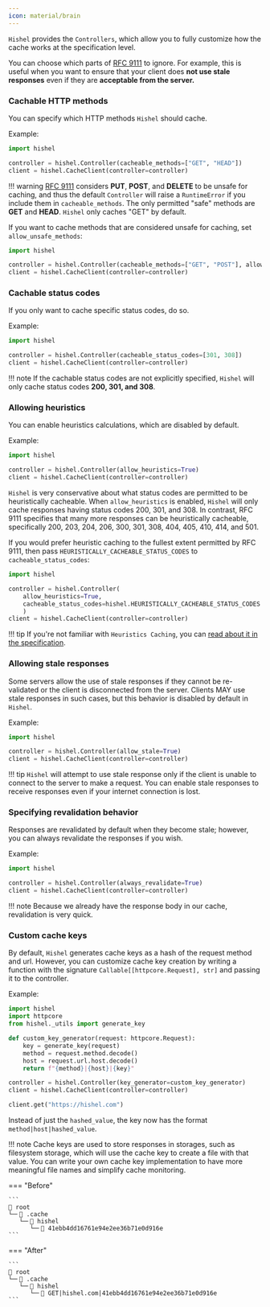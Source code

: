 ```yaml
---
icon: material/brain
---
```


`Hishel` provides the `Controllers`, which allow you to fully customize how the cache works at the specification level.

You can choose which parts of [RFC 9111](https://www.rfc-editor.org/rfc/rfc9111.html) to ignore. For example, this is useful when you want to ensure that your client does **not use stale responses** even if they are **acceptable from the server.**

### Cachable HTTP methods

You can specify which HTTP methods `Hishel` should cache.

Example:

```python
import hishel

controller = hishel.Controller(cacheable_methods=["GET", "HEAD"])
client = hishel.CacheClient(controller=controller)
```

!!! warning
    [RFC 9111](https://www.rfc-editor.org/rfc/rfc9111.html#section-4.4) considers **PUT**, **POST**, and **DELETE** to be unsafe for caching, and thus the default `Controller` will raise a `RuntimeError` if you include them in `cacheable_methods`.
    The only permitted "safe" methods are **GET** and **HEAD**. `Hishel` only caches "GET" by default.

If you want to cache methods that are considered unsafe for caching, set `allow_unsafe_methods`:

```python
import hishel

controller = hishel.Controller(cacheable_methods=["GET", "POST"], allow_unsafe_methods=True)
client = hishel.CacheClient(controller=controller)

```    

### Cachable status codes

If you only want to cache specific status codes, do so.

Example:

```python
import hishel

controller = hishel.Controller(cacheable_status_codes=[301, 308])
client = hishel.CacheClient(controller=controller)
```

!!! note
    If the cachable status codes are not explicitly specified, `Hishel` will only cache status codes **200, 301, and 308**.


### Allowing heuristics

You can enable heuristics calculations, which are disabled by default.

Example:

```python
import hishel

controller = hishel.Controller(allow_heuristics=True)
client = hishel.CacheClient(controller=controller)

```

`Hishel` is very conservative about what status codes are permitted
to be heuristically cacheable. When `allow_heuristics` is enabled,
`Hishel` will only cache responses having status codes 200, 301, and 308. In contrast, RFC 9111 specifies that many more responses can be heuristically cacheable, specifically 200, 203, 204, 206, 300, 301, 308, 404, 405, 410, 414, and 501.

If you would prefer heuristic caching to the fullest extent permitted by
RFC 9111, then pass `HEURISTICALLY_CACHEABLE_STATUS_CODES` to `cacheable_status_codes`:

```python
import hishel

controller = hishel.Controller(
    allow_heuristics=True,
    cacheable_status_codes=hishel.HEURISTICALLY_CACHEABLE_STATUS_CODES
    )
client = hishel.CacheClient(controller=controller)

```

!!! tip
    If you're not familiar with `Heuristics Caching`, you can [read about it in the specification](https://www.rfc-editor.org/rfc/rfc9111.html#name-calculating-heuristic-fresh).

### Allowing stale responses

Some servers allow the use of stale responses if they cannot be re-validated or the client is disconnected from the server. Clients MAY use stale responses in such cases, but this behavior is disabled by default in `Hishel`.

Example:

```python
import hishel

controller = hishel.Controller(allow_stale=True)
client = hishel.CacheClient(controller=controller)
```

!!! tip
    `Hishel` will attempt to use stale response only if the client is unable to connect to the server to make a request. You can enable stale responses to receive responses even if your internet connection is lost.

### Specifying revalidation behavior

Responses are revalidated by default when they become stale; however, you can always revalidate the responses if you wish.

Example:

```python
import hishel

controller = hishel.Controller(always_revalidate=True)
client = hishel.CacheClient(controller=controller)
```

!!! note
    Because we already have the response body in our cache, revalidation is very quick.

### Custom cache keys

By default, `Hishel` generates cache keys as a hash of the request method and url.
However, you can customize cache key creation by writing a function with the signature `Callable[[httpcore.Request], str]` and passing it to the controller.

Example:

```python
import hishel
import httpcore
from hishel._utils import generate_key

def custom_key_generator(request: httpcore.Request):
    key = generate_key(request)
    method = request.method.decode()
    host = request.url.host.decode()
    return f"{method}|{host}|{key}"

controller = hishel.Controller(key_generator=custom_key_generator)
client = hishel.CacheClient(controller=controller)

client.get("https://hishel.com")
```

Instead of just the `hashed_value`, the key now has the format `method|host|hashed_value`.

!!! note
    Cache keys are used to store responses in storages, such as filesystem storage, which will use the cache key to create a file with that value.
    You can write your own cache key implementation to have more meaningful file names and simplify cache monitoring.

=== "Before"

    ```
    📁 root
    └─╴📁 .cache
       └─╴📁 hishel
          └─╴📄 41ebb4dd16761e94e2ee36b71e0d916e
    ```

=== "After"

    ```
    📁 root
    └─╴📁 .cache
       └─╴📁 hishel
          └─╴📄 GET|hishel.com|41ebb4dd16761e94e2ee36b71e0d916e
    ```

   
